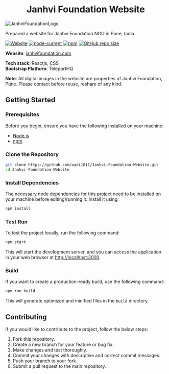 <h1 align=center> Janhvi Foundation Website</h1>

![JanhviFoundationLogo](https://github.com/aadi1011/Janhvi-Foundation-Website/assets/62766172/2a9bc462-00a5-4711-851d-f0df1147e80b)

Prepared a website for Janhvi Foundation NGO in Pune, India


[![Website](https://img.shields.io/website?up_message=Online&up_color=green&down_message=Offline&down_color=red&url=https%3A%2F%2Fwww.janhvifoundation.com%2F&label=Website)](https://www.janhvifoundation.com/)
[![node-current](https://img.shields.io/node/v/craco)](https://nodejs.org/en/download)
[![npm](https://img.shields.io/npm/v/craco)](https://www.npmjs.com/package/craco)
[![GitHub repo size](https://img.shields.io/github/repo-size/aadi1011/Janhvi-Foundation-Website)](https://github.com/aadi1011/Janhvi-Foundation-Website)


**Website**: [janhvifoundation.com](https://www.janhvifoundation.com/)

**Tech stack**: Reactjs, CSS <br>
**Bootstrap Platform**: TeleportHQ

**Note**: All digital images in the website are properties of Janhvi Foundation, Pune. Please contact before reuse, reshare of any kind.

## Getting Started

### Prerequisites
Before you begin, ensure you have the following installed on your machine:

- [Node.js](https://nodejs.org/)
- [npm](https://www.npmjs.com/)

### Clone the Repository

```bash
git clone https://github.com/aadi1011/Janhvi-Foundation-Website.git
cd Janhvi-Foundation-Website
```

### Install Dependencies

The necessary node dependencies for this project need to be installed on your machine before editing/running it. Install it using:

```bash
npm install
```

### Test Run

To test the project locally, run the following command:

```bash
npm start
```

This will start the development server, and you can access the application in your web browser at [http://localhost:3000](http://localhost:3000).

### Build

If you want to create a production-ready build, use the following command:

```bash
npm run build
```

This will generate optimized and minified files in the `build` directory.

## Contributing

If you would like to contribute to the project, follow the below steps:

1. Fork this repository.
2. Create a new branch for your feature or bug fix.
3. Make changes and test thoroughly.
4. Commit your changes with descriptive and correct commit messages.
5. Push your branch to your fork.
6. Submit a pull request to the main repository.
